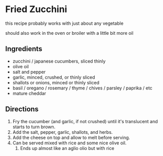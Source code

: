 # Fried Zucchini

this recipe probably works with just about any vegetable

should also work in the oven or broiler with a little bit more oil

## Ingredients

* zucchini / japanese cucumbers, sliced thinly
* olive oil
* salt and pepper
* garlic, minced, crushed, or thinly sliced
* shallots or onions, minced or thinly sliced
* basil / oregano / rosemary / thyme / chives / parsley / paprika / etc
* mature cheddar

## Directions

1. Fry the cucumber (and garlic, if not crushed) until it's translucent and starts to turn brown.
2. Add the salt, pepper, garlic, shallots, and herbs.
3. Add the cheese on top and allow to melt before serving.
4. Can be served mixed with rice and some nice olive oil.
    1. Ends up almost like an aglio olio but with rice
